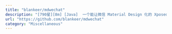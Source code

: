 ```yaml
---
title: "blankeer/mdwechat"
description: "[790星][8m] [Java]  一个能让微信 Material Design 化的 Xposed 模块"
url: "https://github.com/blankeer/mdwechat"
category: "Miscellaneous"
---
```

